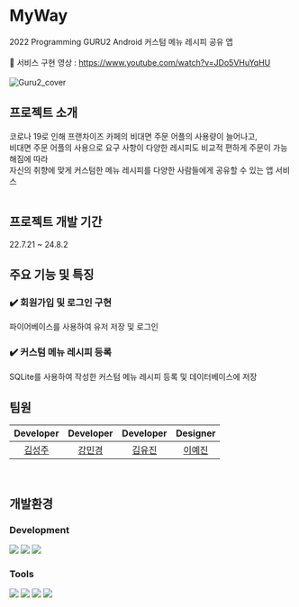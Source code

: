 # MyWay
2022 Programming GURU2 Android 커스텀 메뉴 레시피 공유 앱
<br/>
<br/>
🔗 서비스 구현 영상 : https://www.youtube.com/watch?v=JDo5VHuYqHU
<br/>
<br/>
![Guru2_cover](https://github.com/user-attachments/assets/6aa99cbe-4afc-4e98-92ad-784ee940ad3a)



## 프로젝트 소개
코로나 19로 인해 프랜차이즈 카페의 비대면 주문 어플의 사용량이 늘어나고, <br/>
비대면 주문 어플의 사용으로 요구 사항이 다양한 레시피도 비교적 편하게 주문이 가능해짐에 따라 <br/>
자신의 취향에 맞게 커스텀한 메뉴 레시피를 다양한 사람들에게 공유할 수 있는 앱 서비스 <br/>
<br/>

## 프로젝트 개발 기간<br/>
22.7.21 ~ 24.8.2
<br/>

## 주요 기능 및 특징 <br/>
### ✔️ 회원가입 및 로그인 구현
파이어베이스를 사용하여 유저 저장 및 로그인
### ✔️ 커스텀 메뉴 레시피 등록
SQLite를 사용하여 작성한 커스텀 메뉴 레시피 등록 및 데이터베이스에 저장
<br/>

## 팀원
| Developer | Developer | Developer | Designer |
| :-----: | :-----: | :------: |:------: |
|[김성주](https://github.com/whitecastle20)|[강민경](https://github.com/mingyeong0210)|[김유진](https://github.com/yyyujinnn)|[이예진](https://github.com/Jynn1221)|
<br/>

## 개발환경

### Development
<img src="https://img.shields.io/badge/Kotlin-0095D5?&style=for-the-badge&logo=kotlin&logoColor=white"> <img src="https://img.shields.io/badge/Firebase-039BE5?style=for-the-badge&logo=Firebase&logoColor=white"> <img src="https://img.shields.io/badge/SQLite-07405E?style=for-the-badge&logo=sqlite&logoColor=white">

### Tools
<img src="https://img.shields.io/badge/Android_Studio-3DDC84?style=for-the-badge&logo=android-studio&logoColor=white">  <img src="https://img.shields.io/badge/GitHub-100000?style=for-the-badge&logo=github&logoColor=white">  <img src="   https://img.shields.io/badge/Figma-F24E1E?style=for-the-badge&logo=figma&logoColor=white"> <img src="https://img.shields.io/badge/Zoom-2D8CFF?style=for-the-badge&logo=zoom&logoColor=white">
